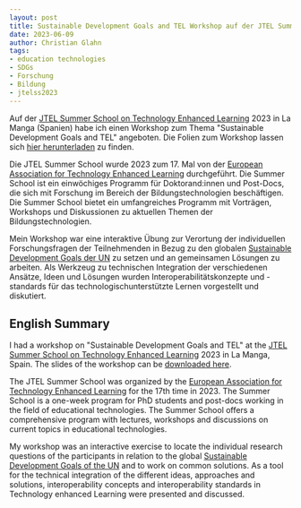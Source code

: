 ```yaml
--- 
layout: post
title: Sustainable Development Goals and TEL Workshop auf der JTEL Summer School 2023
date: 2023-06-09
author: Christian Glahn
tags: 
- education technologies
- SDGs
- Forschung
- Bildung
- jtelss2023
---
```


Auf der [JTEL Summer School on Technology Enhanced Learning](https://ea-tel.eu/jtelss) 2023 in La Manga (Spanien) habe ich einen Workshop zum Thema "Sustainable Development Goals and TEL" angeboten. Die Folien zum Workshop lassen sich [hier herunterladen](assets/files/JTELSS_sustainability.pdf) zu finden.

Die JTEL Summer School wurde 2023 zum 17. Mal von der [European Association for Technology Enhanced Learning](https://eatel.org) durchgeführt. Die Summer School ist ein einwöchiges Programm für Doktorand:innen und Post-Docs, die sich mit Forschung im Bereich der Bildungstechnologien beschäftigen. Die Summer School bietet ein umfangreiches Programm mit Vorträgen, Workshops und Diskussionen zu aktuellen Themen der Bildungstechnologien.

Mein Workshop war eine interaktive Übung zur Verortung der individuellen Forschungsfragen der Teilnehmenden in Bezug zu den globalen [Sustainable Development Goals der UN](https://sdgs.un.org/goals) zu setzen und an gemeinsamen Lösungen zu arbeiten. Als Werkzeug zu technischen Integration der verschiedenen Ansätze, Ideen und Lösungen wurden Interoperabilitätskonzepte und -standards für das technologischunterstützte Lernen vorgestellt und diskutiert.

## English Summary

I had a workshop on "Sustainable Development Goals and TEL" at the [JTEL Summer School on Technology Enhanced Learning](https://ea-tel.eu/jtelss) 2023 in La Manga, Spain. The slides of the workshop can be [downloaded here](assets/files/JTELSS_sustainability.pdf).

The JTEL Summer School was organized by the [European Association for Technology Enhanced Learning](https://eatel.org) for the 17th time in 2023. The Summer School is a one-week program for PhD students and post-docs working in the field of educational technologies. The Summer School offers a comprehensive program with lectures, workshops and discussions on current topics in educational technologies.

My workshop was an interactive exercise to locate the individual research questions of the participants in relation to the global [Sustainable Development Goals of the UN](https://sdgs.un.org/goals) and to work on common solutions. As a tool for the technical integration of the different ideas, approaches and solutions, interoperability concepts and interoperability standards in Technology enhanced Learning were presented and discussed.